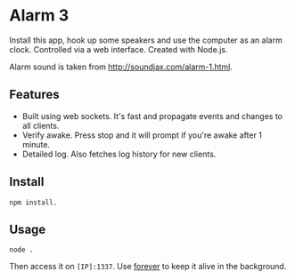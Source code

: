
# Alarm 3

Install this app, hook up some speakers and use the computer as an alarm clock. Controlled via a web interface.
Created with Node.js.

Alarm sound is taken from http://soundjax.com/alarm-1.html.

## Features

- Built using web sockets. It's fast and propagate events and changes to all clients.
- Verify awake. Press stop and it will prompt if you're awake after 1 minute.
- Detailed log. Also fetches log history for new clients.

## Install

    npm install.


## Usage

    node .

Then access it on `[IP]:1337`. Use [forever](https://github.com/nodejitsu/forever) to keep it alive in the background.